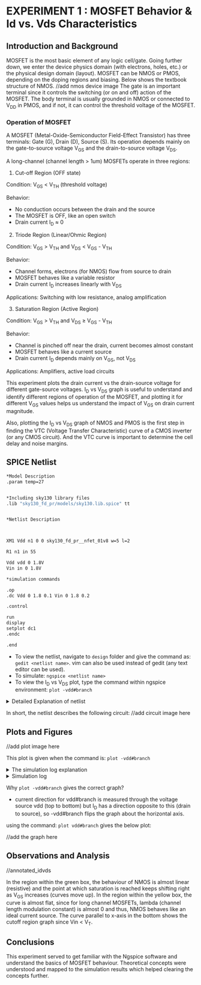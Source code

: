 # EXPERIMENT 1 : MOSFET Behavior & Id vs. Vds Characteristics

## Introduction and Background

MOSFET is the most basic element of any logic cell/gate. Going further down, we enter the device physics domain (with electrons, holes, etc.) or the physical design domain (layout). MOSFET can be NMOS or PMOS, depending on the doping regions and biasing. Below shows the textbook structure of NMOS. 
//add nmos device image
The gate is an important terminal since it controls the switching (or on and off) action of the MOSFET. The body terminal is usually grounded in NMOS or connected to V<sub>DD</sub> in PMOS, and if not, it can control the threshold voltage of the MOSFET. 

### Operation of MOSFET
A MOSFET (Metal-Oxide-Semiconductor Field-Effect Transistor) has three terminals: Gate (G), Drain (D), Source (S). Its operation depends mainly on the gate-to-source voltage V<sub>GS</sub> and the drain-to-source voltage V<sub>DS</sub>.

A long-channel (channel length > 1um) MOSFETs operate in three regions:

1. Cut-off Region (OFF state)

Condition: V<sub>GS</sub> < V<sub>TH</sub> (threshold voltage)

Behavior:
- No conduction occurs between the drain and the source
- The MOSFET is OFF, like an open switch
- Drain current I<sub>D</sub> ≈ 0

2. Triode Region (Linear/Ohmic Region)

Condition: V<sub>GS</sub> > V<sub>TH</sub> and V<sub>DS</sub> < V<sub>GS</sub> - V<sub>TH</sub>

Behavior:
- Channel forms, electrons (for NMOS) flow from source to drain
- MOSFET behaves like a variable resistor
- Drain current I<sub>D</sub> increases linearly with V<sub>DS</sub>

Applications: Switching with low resistance, analog amplification

3. Saturation Region (Active Region)

Condition: V<sub>GS</sub> > V<sub>TH</sub> and V<sub>DS</sub> ≥ V<sub>GS</sub> - V<sub>TH</sub>

Behavior:
- Channel is pinched off near the drain, current becomes almost constant
- MOSFET behaves like a current source
- Drain current I<sub>D</sub> depends mainly on V<sub>GS</sub>, not V<sub>DS</sub>

Applications: Amplifiers, active load circuits

This experiment plots the drain current vs the drain-source voltage for different gate-source voltages. I<sub>D</sub> vs V<sub>DS</sub> graph is useful to understand and identify different regions of operation of the MOSFET, and plotting it for different V<sub>GS</sub> values helps us understand the impact of V<sub>GS</sub> on drain current magnitude. 

Also, plotting the I<sub>D</sub> vs V<sub>DS</sub> graph of NMOS and PMOS is the first step in finding the VTC (Voltage Transfer Characteristic) curve of a CMOS inverter (or any CMOS circuit). And the VTC curve is important to determine the cell delay and noise margins.

## SPICE Netlist

```bash
*Model Description
.param temp=27


*Including sky130 library files
.lib "sky130_fd_pr/models/sky130.lib.spice" tt


*Netlist Description



XM1 Vdd n1 0 0 sky130_fd_pr__nfet_01v8 w=5 l=2

R1 n1 in 55

Vdd vdd 0 1.8V
Vin in 0 1.8V

*simulation commands

.op
.dc Vdd 0 1.8 0.1 Vin 0 1.8 0.2

.control

run
display
setplot dc1
.endc

.end
```

- To view the netlist, navigate to `design` folder and give the command as: `gedit <netlist name>`. vim can also be used instead of gedit (any text editor can be used). 
- To simulate: `ngspice <netlist name>`
- To view the I<sub>D</sub> vs V<sub>DS</sub> plot, type the command within ngspice environment: `plot -vdd#branch`

<details>
  <summary> Detailed Explanation of netlist </summary>

- `.param temp=27` - Defines a parameter called temp with a value of 27. In SPICE, this is typically used to set the temperature in degrees Celsius for simulations.
- `.lib "sky130_fd_pr/models/sky130.lib.spice" tt` - Includes a SPICE model library file for the SkyWater 130nm process and "tt" specifies the typical-typical corner (process corner) for the simulation. This allows the use of predefined MOSFET models like `sky130_fd_pr__nfet_01v8` in the netlist description, which contains all the parameters to model the nfet that the simulator needs to produce the outputs (e.g. technology constants like mobility, Cox, lambda, gamma etc.).
- `XM1 Vdd n1 0 0 sky130_fd_pr__nfet_01v8 w=5 l=2` - Defines a MOSFET device called XM1 and the terminal connections are: Drain = Vdd, Gate = n1, Source = 0, Substrate = 0 (in the order DGSS). The model used is sky130_fd_pr__nfet_01v8 from the included library. `w=5` and `l=2` specify the width and length of the MOSFET (in microns or um).
- `R1 n1 in 55` - Defines a resistor called R1 connected between nodes n1 and in. Resistance value is 55 ohms.
- `Vdd vdd 0 1.8V` - Defines a DC voltage source called Vdd. Positive terminal connected to node vdd, negative terminal connected to ground (0). Value of Voltage = 1.8V.
- `Vin in 0 1.8V` - Defines another DC voltage source called Vin. Connected between node in and ground. Value of Voltage = 1.8V. This acts as the input signal for the circuit.
- `.op` - Tells SPICE to perform a DC operating point analysis. Calculates node voltages and branch currents at steady state.
- `.dc Vdd 0 1.8 0.1 Vin 0 1.8 0.2` - Performs a DC sweep simulation.
    - Vdd 0 1.8 0.1 → Sweep Vdd from 0V to 1.8V in steps of 0.1V. 
    - Vin 0 1.8 0.2 → Sweep Vin from 0V to 1.8V in steps of 0.2V.
    - SPICE will compute I<sub>D</sub>, node voltages, and currents for all combinations of Vdd and Vin.
    - It's like, for every value of Vin, do a Vdd sweep. This is how we get multiple I<sub>D</sub> vs V<sub>DS</sub> graphs in the same window.
      
**Important NOTE**:
- Since a lone NMOS is being analyzed, V<sub>DS</sub> = V<sub>DD</sub>. So to sweep V<sub>DS</sub>, we're sweeping V<sub>DD</sub>. Of course, source names can be changed if required.
- Similarly, V<sub>GS</sub> = V<sub>G</sub> - V<sub>S</sub> where V<sub>G</sub> = V<sub>in</sub> (since no current flows through the gate terminal, the voltage drop across the resistor R is 0) and V<sub>S</sub> = 0 (ground). So sweeping V<sub>in</sub> means we're sweeping V<sub>GS</sub>.

- `.control … .endc` - Control block for SPICE commands. Commands inside this block are executed in the simulator. Inside the control block:
  - `run` → Execute the simulation.
  - `display` → Show results in the SPICE viewer.
  - `setplot dc1` → Select the plot named dc1 for viewing the DC sweep results.
- `.end` - Marks the end of the SPICE netlist.
</details>

In short, the netlist describes the following circuit:
//add circuit image here

## Plots and Figures

//add plot image here

This plot is given when the command is: `plot -vdd#branch`

<details>
  <summary> The simulation log explanation </summary>

```bash
Note: No compatibility mode selected!


Circuit: *model description

Doing analysis at TEMP = 27.000000 and TNOM = 27.000000

Using SPARSE 1.3 as Direct Linear Solver
 Reference value :  8.00000e-01
No. of Data Rows : 190

No. of Data Rows : 1
Here are the vectors currently active:

Title: *model description
Name: op1 (Operating Point)
Date: Sun Oct 19 11:24:31  2025

    in                  : voltage, real, 1 long
    m.xm1.msky130_fd_pr__nfet_01v8#body: voltage, real, 1 long
    m.xm1.msky130_fd_pr__nfet_01v8#dbody: voltage, real, 1 long
    m.xm1.msky130_fd_pr__nfet_01v8#sbody: voltage, real, 1 long
    n1                  : voltage, real, 1 long
    vdd                 : voltage, real, 1 long [default scale]
    vdd#branch          : current, real, 1 long
    vin#branch          : current, real, 1 long
```

### NGSPICE Simulation Output Explanation

**Note: No compatibility mode selected!**  
NGSPICE supports different "compatibility modes" for older SPICE versions.  
This message just says it’s using modern NGSPICE defaults, nothing is wrong.

---

**Circuit:** *model description*  
Indicates which circuit block (from your netlist) is being analyzed.  
Here, the circuit title is *model description* (from your first comment line).

---

**Doing analysis at TEMP = 27.000000 and TNOM = 27.000000**  
The simulation is using 27°C as the operating temperature.  
TNOM is the nominal temperature for device models.

---

**Using SPARSE 1.3 as Direct Linear Solver**  
NGSPICE is solving the circuit equations using a direct solver called SPARSE.  
This handles the matrix equations generated from KCL (Kirchhoff’s Current Law) for all nodes.

---

**Reference value : 2.00000e-01**  
This is a default scaling reference used internally by NGSPICE for numerical calculations.

---

**No. of Data Rows : 190**  
If you ran a DC sweep, this means 190 combinations of VDD and Vin were simulated.  
Each "row" corresponds to one combination of inputs. 
Vdd : 0 to 1.8 in steps of 0.1, so 19 points, and Vin: 0 to 1.8 in steps of 0.2, so 10 points --> 19*10=190. 

---

**No. of Data Rows : 1**  
For the operating point analysis (`.op`), there is only 1 row because the simulation computes just one static solution.

<details>
  <summary>Details on Operating point analysis</summary>

  What is Operating Point Analysis (.op)?

Operating point analysis in SPICE is a DC analysis at a single instant, where the simulator calculates:
- The voltage at every node in the circuit.
- The current through every branch (especially voltage sources).
- It does not sweep any voltages or time—it just finds the steady-state solution of the circuit for the given input sources.
- Mathematically, SPICE solves Kirchhoff’s Current Law (KCL) equations for all nodes.
- This gives the DC voltage at each node and the currents in each branch.

Why is there only 1 row in .op output?
- .op calculates the solution for the circuit at the exact values of all sources you specified (here Vdd = 1.8V and Vin = 1.8V).
- It does not vary Vdd, Vin, or any parameter.
- Therefore, there is only one solution, i.e., one row of node voltages and currents.
- In a .dc sweep, SPICE would calculate multiple rows—one for each combination of swept voltages—but .op only cares about the single point.
</details>

---

**Here are the vectors currently active:**  
This lists all node voltages and branch currents that NGSPICE is tracking for this simulation.

| Vector Name                           | Type    | Meaning                                      |
|--------------------------------------|---------|----------------------------------------------|
| in                                   | voltage | Voltage at node in                           |
| m.xm1.msky130_fd_pr__nfet_01v8#body | voltage | Body (bulk) voltage of the MOSFET           |
| m.xm1.msky130_fd_pr__nfet_01v8#dbody| voltage | Drain-body voltage node inside the MOSFET   |
| m.xm1.msky130_fd_pr__nfet_01v8#sbody| voltage | Source-body voltage node inside the MOSFET  |
| n1                                   | voltage | Voltage at node n1 (gate of NMOS)           |
| vdd                                  | voltage | Voltage at node vdd (top of NMOS and resistor) |
| vdd#branch                           | current | Current through the Vdd voltage source      |
| vin#branch                           | current | Current through the Vin voltage source      |

</details>

<details>
  <summary>Simulation log</summary>

//add the console pic here
</details>

Why `plot -vdd#branch` gives the correct graph? 

  - current direction for vdd#branch is measured through the voltage source vdd (top to bottom) but I<sub>D</sub> has a direction opposite to this (drain to source), so -vdd#branch flips the graph about the horizontal axis.
    
using the command: `plot vdd#branch` gives the below plot:

//add the graph here

## Observations and Analysis

//annotated_idvds

In the region within the green box, the behaviour of NMOS is almost linear (resistive) and the point at which saturation is reached keeps shifting right as V<sub>GS</sub> increases (curves move up). In the region within the yellow box, the curve is almost flat, since for long channel MOSFETs, lambda (channel length modulation constant) is almost 0 and thus, NMOS behaves like an ideal current source. The curve parallel to x-axis in the bottom shows the cutoff region graph since Vin < V<sub>T</sub>. 

## Conclusions

This experiment served to get familiar with the Ngspice software and understand the basics of MOSFET behaviour. Theoretical concepts were understood and mapped to the simulation results which helped clearing the concepts further. 

